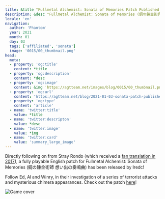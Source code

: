 ```yaml
---
title: &title "Fullmetal Alchemist: Sonata of Memories Patch Published!"
description: &desc "Fullmetal Alchemist: Sonata of Memories (鋼の錬金術師 想い出の奏鳴曲) by Iredc"
locale: 'en'
navigation:
  author: 'Phantom'
  year: 2021
  month: 01
  day: 03
  tags: ['affiliated', 'sonata']
  image: '0015/00_thumbnail.png'
head:
  meta:
  - property: 'og:title'
    content: *title
  - property: 'og:description'
    content: *desc
  - property: 'og:image'
    content: &img 'https://agtteam.net/images/blog/0015/00_thumbnail.png'
  - property: 'og:url'
    content: 'https://agtteam.net/blog/2021-01-03-sonata-patch-published'
  - property: 'og:type'
    content: 'article'
  - name: 'twitter:title'
    value: *title
  - name: 'twitter:descripton'
    value: *desc
  - name: 'twitter:image'
    value: *img
  - name: 'twitter:card'
    value: 'summary_large_image'
---
```


Directly following on from Stray Rondo (which received a [fan translation in 2017](https://www.romhacking.net/translations/2882/)), a fully playable English patch for Fullmetal Alchemist: Sonata of Memories (鋼の錬金術師 想い出の奏鳴曲) has been released by Iredc!  

Follow Ed, Al and Winry, in their investigation of a series of terrorist attacks and mysterious chimera appearances. Check out the patch [here](https://www.romhacking.net/translations/5850/)!  

![Game cover](/images/blog/0015/639299350295642112_0.png)
